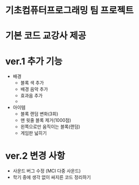 # 기초컴퓨터프로그래밍 팀 프로젝트

# 기본 코드 교강사 제공

# ver.1 추가 기능
 - 배경
   - 블록 색 추가
   - 배경 음악 추가
   - 효과음 추가
   - 
 - 아이템
   - 블록 랜덤 변화(3회)
   - 맨 윗줄 블록 제거(1000점)
   - 왼쪽으로만 움직이는 블록(랜덤)
   - 게임판 넓히기
# ver.2 변경 사항
- 사운드 버그 수정 (MCI 다중 사운드)
- 학기 중에 생각 없이 싸지른 코드 정리하기
